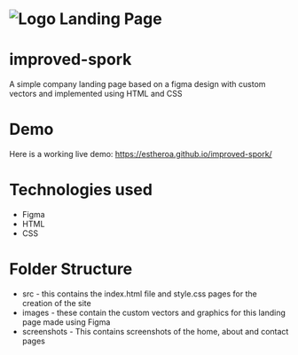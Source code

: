 # ![Logo Landing Page](https://estheroa.github.io/improved-spork/screenshots/logo-landing-home.png)

# improved-spork
A simple company landing page based on a figma design with custom vectors and implemented using HTML and CSS

# Demo
Here is a working live demo: https://estheroa.github.io/improved-spork/

# Technologies used
* Figma
* HTML
* CSS

# Folder Structure
* src - this contains the index.html file and style.css pages for the creation of the site
* images - these contain the custom vectors and graphics for this landing page made using Figma
* screenshots - This contains screenshots of the home, about and contact pages
